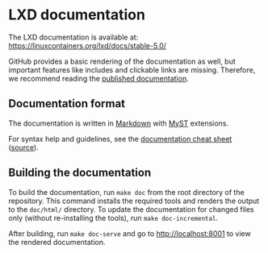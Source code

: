 # LXD documentation

The LXD documentation is available at: <https://linuxcontainers.org/lxd/docs/stable-5.0/>

GitHub provides a basic rendering of the documentation as well, but important features like includes and clickable links are missing. Therefore, we recommend reading the [published documentation](https://linuxcontainers.org/lxd/docs/stable-5.0/).

## Documentation format

The documentation is written in [Markdown](https://commonmark.org/) with [MyST](https://myst-parser.readthedocs.io/) extensions.

For syntax help and guidelines, see the [documentation cheat sheet](https://linuxcontainers.org/lxd/docs/stable-5.0/doc-cheat-sheet/) ([source](doc-cheat-sheet.md?plain=1)).

## Building the documentation

To build the documentation, run `make doc` from the root directory of the repository. This command installs the required tools and renders the output to the `doc/html/` directory. To update the documentation for changed files only (without re-installing the tools), run `make doc-incremental`.

After building, run `make doc-serve` and go to <http://localhost:8001> to view the rendered documentation.
